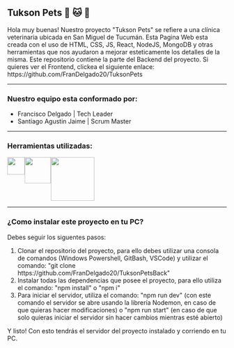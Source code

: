 <h2 class="h2">Tukson Pets 🐶 🐱 💉</h2>
Hola muy buenas! Nuestro proyecto "Tukson Pets" se refiere a una clínica veterinaria ubicada en San Miguel de Tucumán. Esta Pagina Web esta creada con el uso de HTML, CSS, JS, React, NodeJS, MongoDB y otras herramientas que nos ayudaron a mejorar esteticamente los detalles de la misma. Este repositorio contiene la parte del Backend del proyecto. Si quieres ver el Frontend, clickea el siguiente enlace: https://github.com/FranDelgado20/TuksonPets
<hr>
<h3>Nuestro equipo esta conformado por:</h3> 
<ul>
  <li> 
  Francisco Delgado | Tech Leader
  </li>
<li> 
  Santiago Agustin Jaime | Scrum Master
  </li>
  </ul>
  <hr>
  <h3>Herramientas utilizadas:</h3>
  <div style="display: flex;">
  <img src='https://upload.wikimedia.org/wikipedia/commons/thumb/9/99/Unofficial_JavaScript_logo_2.svg/1200px-Unofficial_JavaScript_logo_2.svg.png' width='40px'>
  <img src='https://upload.wikimedia.org/wikipedia/commons/thumb/d/d9/Node.js_logo.svg/2560px-Node.js_logo.svg.png' width='60px'>
  <img src='https://upload.wikimedia.org/wikipedia/commons/thumb/9/93/MongoDB_Logo.svg/2560px-MongoDB_Logo.svg.png' width='100px'>
  </div>
  <hr>
  <h3>¿Como instalar este proyecto en tu PC?</h3>
  Debes seguir los siguentes pasos:
  <ol>
  <li>Clonar el repositorio del proyecto, para ello debes utilizar una consola de comandos (Windows Powershell, GitBash, VSCode) y utilizar el comando: "git clone https://github.com/FranDelgado20/TuksonPetsBack"</li>
  <li>Instalar todas las dependencias que posee el proyecto, para ello utiliza el comando: "npm install" o "npm i"</li>
  <li>Para iniciar el servidor, utiliza el comando: "npm run dev" (con este comando el servidor se abre usando la librería Nodemon, en caso de que quieras hacer modificaciones) o "npm run start" (en caso de que solo quieras iniciar el servidor sin hacer cambios mientras esté abierto)</li>
  </ol>
  Y listo! Con esto tendrás el servidor del proyecto instalado y corriendo en tu PC.
